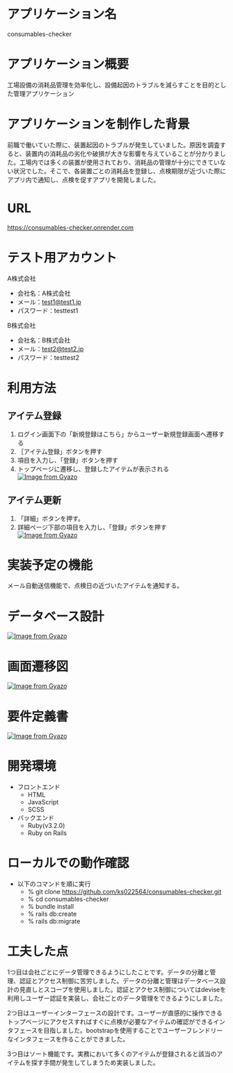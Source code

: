 # アプリケーション名

consumables-checker

# アプリケーション概要

工場設備の消耗品管理を効率化し、設備起因のトラブルを減らすことを目的とした管理アプリケーション

# アプリケーションを制作した背景

前職で働いていた際に、装置起因のトラブルが発生していました。原因を調査すると、装置内の消耗品の劣化や破損が大きな影響を与えていることが分かりました。工場内では多くの装置が使用されており、消耗品の管理が十分にできていない状況でした。そこで、各装置ごとの消耗品を登録し、点検期限が近づいた際にアプリ内で通知し、点検を促すアプリを開発しました。

# URL

https://consumables-checker.onrender.com

# テスト用アカウント

A株式会社
- 会社名：A株式会社
- メール：test1@test1.jp
- パスワード：testtest1

B株式会社
- 会社名：B株式会社
- メール：test2@test2.jp
- パスワード：testtest2

# 利用方法

## アイテム登録
1. ログイン画面下の「新規登録はこちら」からユーザー新規登録画面へ遷移する
2. ［アイテム登録」ボタンを押す
3. 項目を入力し、「登録」ボタンを押す
4. トップページに遷移し、登録したアイテムが表示される
[![Image from Gyazo](https://i.gyazo.com/9f839f11ff53a6bf2535e975aac5a27a.gif)](https://gyazo.com/9f839f11ff53a6bf2535e975aac5a27a)

## アイテム更新
1. 「詳細」ボタンを押す。
2. 詳細ページ下部の項目を入力し、「登録」ボタンを押す
[![Image from Gyazo](https://i.gyazo.com/e7c5ad43f1f0627bce487f360b9e26d8.gif)](https://gyazo.com/e7c5ad43f1f0627bce487f360b9e26d8)


# 実装予定の機能

メール自動送信機能で、点検日の近づいたアイテムを通知する。

# データベース設計
[![Image from Gyazo](https://i.gyazo.com/996e674c395969cdde3f317dc85fed51.png)](https://gyazo.com/996e674c395969cdde3f317dc85fed51)

# 画面遷移図
[![Image from Gyazo](https://i.gyazo.com/5370b5a7f2529f2ae18df149fd5250f2.png)](https://gyazo.com/5370b5a7f2529f2ae18df149fd5250f2)

# 要件定義書
[![Image from Gyazo](https://i.gyazo.com/df260faef119708aa816f20340434f9d.png)](https://gyazo.com/df260faef119708aa816f20340434f9d)

# 開発環境

- フロントエンド
  - HTML
  - JavaScript
  - SCSS
- バックエンド
  - Ruby(v3.2.0)
  - Ruby on Rails

# ローカルでの動作確認

- 以下のコマンドを順に実行
  - % git clone https://github.com/ks022564/consumables-checker.git
  - % cd consumables-checker
  - % bundle install
  - % rails db:create
  - % rails db:migrate

# 工夫した点

1つ目は会社ごとにデータ管理できるようにしたことです。データの分離と管理、認証とアクセス制御に苦労しました。データの分離と管理はデータベース設計の見直しとスコープを使用しました。認証とアクセス制御についてはdeviseを利用しユーザー認証を実装し、会社ごとのデータ管理をできるようにしました。

2つ目はユーザーインターフェースの設計です。ユーザーが直感的に操作できるトップページにアクセスすればすぐに点検が必要なアイテムの確認ができるインタフェースを目指しました。bootstrapを使用することでユーザーフレンドリーなインタフェースを作ることができました。

3つ目はソート機能です。実務において多くのアイテムが登録されると該当のアイテムを探す手間が発生してしまうため実装しました。
